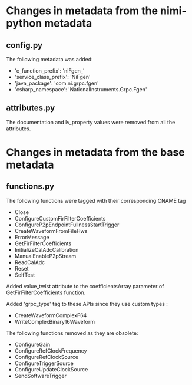 # Changes in metadata from the nimi-python metadata

## config.py

The following metadata was added:
- 'c_function_prefix': 'niFgen_'
- 'service_class_prefix': 'NiFgen'
- 'java_package': 'com.ni.grpc.fgen'
- 'csharp_namespace': 'NationalInstruments.Grpc.Fgen'

## attributes.py

The documentation and lv_property values were removed from all the attributes.

# Changes in metadata from the base metadata

## functions.py

The following functions were tagged with their corresponding CNAME tag
- Close
- ConfigureCustomFirFilterCoefficients
- ConfigureP2pEndpointFullnessStartTrigger
- CreateWaveformFromFileHws
- ErrorMessage
- GetFirFilterCoefficients
- InitializeCalAdcCalibration
- ManualEnableP2pStream
- ReadCalAdc
- Reset
- SelfTest

Added value_twist attribute to the coefficientsArray parameter of GetFirFilterCoefficients function.

Added 'grpc_type' tag to these APIs since they use custom types : 
- CreateWaveformComplexF64
- WriteComplexBinary16Waveform

The following functions removed as they are obsolete:
- ConfigureGain
- ConfigureRefClockFrequency
- ConfigureRefClockSource
- ConfigureTriggerSource
- ConfigureUpdateClockSource
- SendSoftwareTrigger